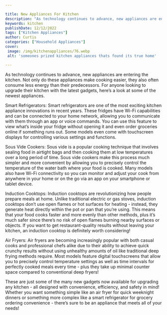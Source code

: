 ```yaml
---

title: New Appliances For Kitchen
description: "As technology continues to advance, new appliances are entering the kitchen. Not only do these appliances make cooking easier, the...see more"
keywords: kitchen
publishDate: 12/12/2022
tags: ["Kitchen Appliances"]
author: Curtis
categories: ["Household Appliances"]
cover: 
 image: /img/kitchenappliances/76.webp
 alt: 'someones prized kitchen appliances thats found its true home'

---
```


As technology continues to advance, new appliances are entering the kitchen. Not only do these appliances make cooking easier, they also often consume less energy than their predecessors. For anyone looking to upgrade their kitchen with the latest gadgets, here’s a look at some of the newest appliances.

Smart Refrigerators: Smart refrigerators are one of the most exciting kitchen appliance innovations in recent years. These fridges have Wi-Fi capabilities and can be connected to your home network, allowing you to communicate with them through an app or voice commands. You can use this feature to view what’s inside your fridge without opening it and even order groceries online if something runs out. Some models even come with touchscreen displays for controlling various settings and functions.

Sous Vide Cookers: Sous vide is a popular cooking technique that involves sealing food in airtight bags and then cooking them at low temperatures over a long period of time. Sous vide cookers make this process much simpler and more convenient by allowing you to precisely control the temperature of the water bath where your food is cooked. Many models also have Wi-Fi connectivity so you can monitor and adjust your cook from anywhere in your home or on the go via an app on your smartphone or tablet device.

Induction Cooktops: Induction cooktops are revolutionizing how people prepare meals at home. Unlike traditional electric or gas stoves, induction cooktops don’t use open flames or hot surfaces for heating - instead, they generate heat directly within the pot or pan that you’re using. This means that your food cooks faster and more evenly than other methods, plus it’s much safer since there’s no risk of open flames burning nearby surfaces or objects. If you want to get restaurant-quality results without leaving your kitchen, an induction cooktop is definitely worth considering! 

Air Fryers: Air fryers are becoming increasingly popular with both casual cooks and professional chefs alike due to their ability to achieve quick crunchy results without using unhealthy amounts of oil like traditional deep frying methods require. Most models feature digital touchscreens that allow you to precisely control temperature settings as well as time intervals for perfectly cooked meals every time - plus they take up minimal counter space compared to conventional deep fryers! 


These are just some of the many new gadgets now available for upgrading any kitchen - all designed with convenience, efficiency, and safety in mind! Whether you want something simple like an air fryer for quick weeknight dinners or something more complex like a smart refrigerator for grocery ordering convenience - there’s sure to be an appliance that meets all of your needs!

